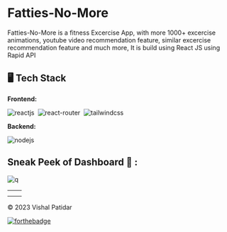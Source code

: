 # Fatties-No-More

Fatties-No-More is a fitness Excercise App, with more 1000+ excercise animations, youtube video recommendation feature, similar excercise recommendation feature and much more, It is build using React JS using Rapid API


## 🖥️ Tech Stack
**Frontend:**

![reactjs](https://img.shields.io/badge/React-20232A?style=for-the-badge&logo=react&logoColor=61DAFB)&nbsp;
![react-router](https://img.shields.io/badge/React_Router-CA4245?style=for-the-badge&logo=react-router&logoColor=white)&nbsp;
![tailwindcss](https://img.shields.io/badge/Tailwind_CSS-38B2AC?style=for-the-badge&logo=tailwind-css&logoColor=white)&nbsp;

**Backend:**

![nodejs](https://img.shields.io/badge/Node.js-43853D?style=for-the-badge&logo=node.js&logoColor=white)&nbsp;

## Sneak Peek of  Dashboard 🙈 :
![q](https://user-images.githubusercontent.com/79128256/211145230-5d481117-948d-4035-91dd-885736d5af17.png)

<table>
  <tr>
    <td><img src="https://user-images.githubusercontent.com/79128256/211145242-71136ab8-87db-4017-82b6-69a54955ae5c.png" alt="" /></td>
    <td><img src="https://user-images.githubusercontent.com/79128256/211145256-7f8254c1-03fc-4cd6-b8f9-4bd8b8900960.png" alt="" /></td>
  </tr>
  <tr>
    <td><img src="https://user-images.githubusercontent.com/79128256/211145272-35efa630-4184-4f50-87b5-ea991ed150b0.png" alt="" /></td>
    <td><img src="https://user-images.githubusercontent.com/79128256/211145274-fac4b387-a715-4c40-844e-0f1725a491bd.png" alt="" /></td>
  </tr>
</table>

© 2023 Vishal Patidar

[![forthebadge](https://forthebadge.com/images/badges/built-with-love.svg)](https://forthebadge.com)

